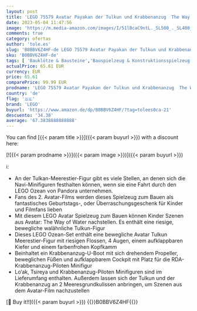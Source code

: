 ```yaml
---
layout: post
title: 'LEGO 75579 Avatar Payakan der Tulkun und Krabbenanzug  The Way of Water Ozean Spielzeug zum Bauen mit Meerestier-Figur für Kinder und Filmfans'
date: 2023-05-04 11:47:56
image: 'https://m.media-amazon.com/images/I/51lBcaC9ntL._SL500_._SL400_.jpg'
comments: true
category: ofertas
author: 'tole.es'
slug: 'B0BBV6Z4HF-de LEGO 75579 Avatar Payakan der Tulkun und Krabbenanzug The...'
sku: 'B0BBV6Z4HF-de'
tags: [ 'Bauklötze & Bausteine','Bauspielzeug & Konstruktionsspielzeug','Custom Stores','LEGO','Self Service','Spielzeug','lego','🇩🇪', ]
actualPrice: 65.61 EUR
currency: EUR
price: 65.61
comparePrice: 99.99 EUR
prodname: 'LEGO 75579 Avatar Payakan der Tulkun und Krabbenanzug  The Way of Water Ozean Spielzeug zum Bauen mit Meerestier-Figur für Kinder und Filmfans'
country: 'de'
flag: '🇩🇪'
brand: 'LEGO'
buyurl: 'https://www.amazon.de/dp/B0BBV6Z4HF/?tag=tolees0ca-21'
descuento: '34.38'
average: '67.3838888888888'
---
```


You can find [{{< param title >}}]({{< param buyurl >}}) with a discount here:

[![{{< param prodname >}}]({{< param image >}})]({{< param buyurl >}})

ℹ️:

- An der Tulkan-Meerestier-Figur gibt es viele Stellen, an denen sich die Navi-Minifiguren festhalten können, wenn sie eine Fahrt durch den LEGO Ozean von Pandora unternehmen.
- Fans des 2. Avatar-Films werden dieses Spielzeug zum Bauen als fantastisches Geburtstags-, oder Überraschungsgeschenk für Kinder und Filmfans lieben
- Mit diesem LEGO Avatar Spielzeug zum Bauen können Kinder Szenen aus Avatar: The Way of Water nachstellen. Es enthält eine riesige, bewegliche walähnliche Tulkun-Figur
- Dieses LEGO Ozean-Set enthält eine bewegliche Avatar Tulkun Meerestier-Figur mit riesigen Flossen, 4 Augen, einem aufklappbaren Kiefer und einem farbenfrohen Kopfkamm
- Beinhaltet ein Krabbenanzug-U-Boot mit sich drehendem Propeller, beweglichen Füßen und aufklappbarem Cockpit mit Platz für die RDA-Krabbenanzug-Piloten Minifigur
- Lo‘ak, Tsireya und Krabbenanzug-Piloten Minifiguren sind im Lieferumfang enthalten. Außerdem lassen sich der Tulkun und der Krabbenanzug an 2 Meeresgrundkulissen anbringen, um Szenen aus dem Avatar-Film nachzustellen

[🛒 Buy it!!]({{< param buyurl >}})
{{<world>}}B0BBV6Z4HF{{</world>}}
